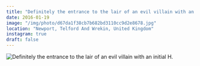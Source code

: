 ```yaml
---
title: "Definitely the entrance to the lair of an evil villain with an initial H."
date: 2016-01-19
image: "/img/photo/d67da1f38cb7b682bd3110cc9d2e8678.jpg"
location: "Newport, Telford And Wrekin, United Kingdom"
instagram: true
draft: false
---
```


![Definitely the entrance to the lair of an evil villain with an initial H.](/img/photo/d67da1f38cb7b682bd3110cc9d2e8678.jpg)
